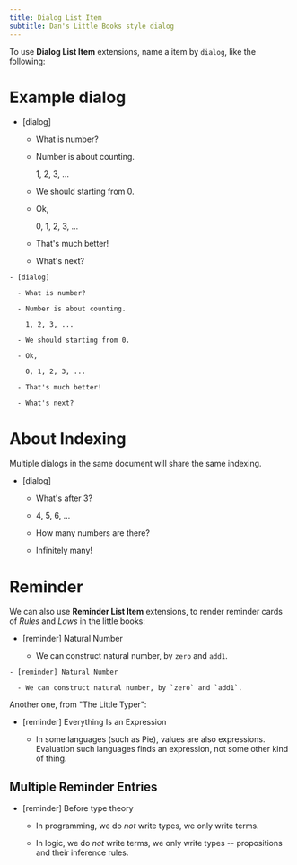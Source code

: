 ```yaml
---
title: Dialog List Item
subtitle: Dan's Little Books style dialog
---
```


To use **Dialog List Item** extensions,
name a item by `dialog`, like the following:

# Example dialog

- [dialog]

  - What is number?

  - Number is about counting.

    1, 2, 3, ...

  - We should starting from 0.

  - Ok,

    0, 1, 2, 3, ...

  - That's much better!

  - What's next?

``` plaintext
- [dialog]

  - What is number?

  - Number is about counting.

    1, 2, 3, ...

  - We should starting from 0.

  - Ok,

    0, 1, 2, 3, ...

  - That's much better!

  - What's next?

```

# About Indexing

Multiple dialogs in the same document will share the same indexing.

- [dialog]

  - What's after 3?

  - 4, 5, 6, ...

  - How many numbers are there?

  - Infinitely many!

# Reminder

We can also use **Reminder List Item** extensions,
to render reminder cards of *Rules* and *Laws* in the little books:

- [reminder] Natural Number

  - We can construct natural number, by `zero` and `add1`.

``` plaintext
- [reminder] Natural Number

  - We can construct natural number, by `zero` and `add1`.
```

Another one, from "The Little Typer":

- [reminder] Everything Is an Expression

  - In some languages (such as Pie), values are also expressions.
    Evaluation such languages finds an expression,
    not some other kind of thing.

## Multiple Reminder Entries

- [reminder] Before type theory

  - In programming, we do *not* write types, we only write terms.

  - In logic, we do *not* write terms, we only write types
    -- propositions and their inference rules.
